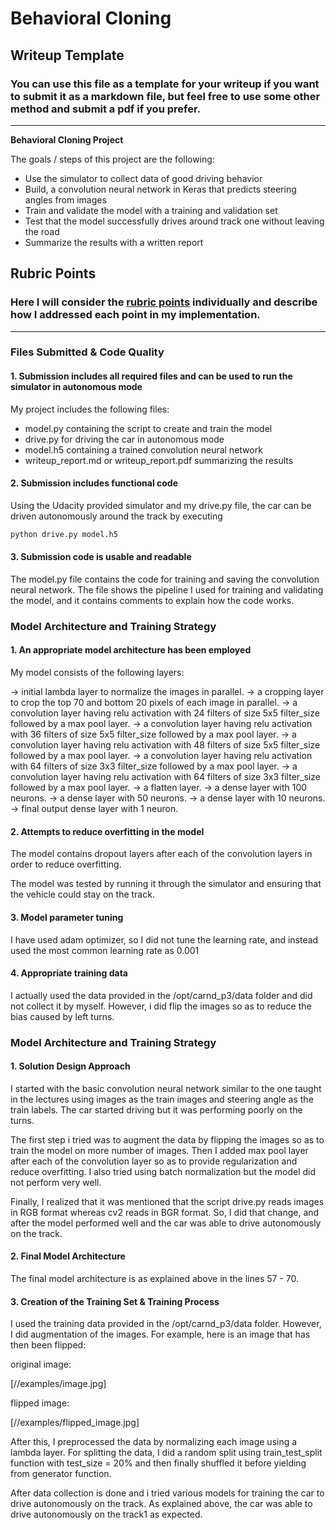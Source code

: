 # **Behavioral Cloning** 

## Writeup Template

### You can use this file as a template for your writeup if you want to submit it as a markdown file, but feel free to use some other method and submit a pdf if you prefer.

---

**Behavioral Cloning Project**

The goals / steps of this project are the following:
* Use the simulator to collect data of good driving behavior
* Build, a convolution neural network in Keras that predicts steering angles from images
* Train and validate the model with a training and validation set
* Test that the model successfully drives around track one without leaving the road
* Summarize the results with a written report


[//]: # (Image References)

[image1]: ./examples/placeholder.png "Model Visualization"
[image2]: ./examples/placeholder.png "Grayscaling"
[image3]: ./examples/placeholder_small.png "Recovery Image"
[image4]: ./examples/placeholder_small.png "Recovery Image"
[image5]: ./examples/placeholder_small.png "Recovery Image"
[image6]: ./examples/placeholder_small.png "Normal Image"
[image7]: ./examples/placeholder_small.png "Flipped Image"

## Rubric Points
### Here I will consider the [rubric points](https://review.udacity.com/#!/rubrics/432/view) individually and describe how I addressed each point in my implementation.  

---
### Files Submitted & Code Quality

#### 1. Submission includes all required files and can be used to run the simulator in autonomous mode

My project includes the following files:
* model.py containing the script to create and train the model
* drive.py for driving the car in autonomous mode
* model.h5 containing a trained convolution neural network 
* writeup_report.md or writeup_report.pdf summarizing the results

#### 2. Submission includes functional code
Using the Udacity provided simulator and my drive.py file, the car can be driven autonomously around the track by executing 
```sh
python drive.py model.h5
```

#### 3. Submission code is usable and readable

The model.py file contains the code for training and saving the convolution neural network. The file shows the pipeline I used for training and validating the model, and it contains comments to explain how the code works.

### Model Architecture and Training Strategy

#### 1. An appropriate model architecture has been employed

My model consists of the following layers:

-> initial lambda layer to normalize the images in parallel.
-> a cropping layer to crop the top 70 and bottom 20 pixels of each image in parallel.
-> a convolution layer having relu activation with 24 filters of size 5x5 filter_size followed by a max pool layer.
-> a convolution layer having relu activation with 36 filters of size 5x5 filter_size followed by a max pool layer.
-> a convolution layer having relu activation with 48 filters of size 5x5 filter_size followed by a max pool layer.
-> a convolution layer having relu activation with 64 filters of size 3x3 filter_size followed by a max pool layer.
-> a convolution layer having relu activation with 64 filters of size 3x3 filter_size followed by a max pool layer.
-> a flatten layer.
-> a dense layer with 100 neurons.
-> a dense layer with 50 neurons.
-> a dense layer with 10 neurons.
-> final output dense layer with 1 neuron.

#### 2. Attempts to reduce overfitting in the model

The model contains dropout layers after each of the convolution layers in order to reduce overfitting.

The model was tested by running it through the simulator and ensuring that the vehicle could stay on the track.

#### 3. Model parameter tuning

I have used adam optimizer, so I did not tune the learning rate, and instead used the most common learning rate as 0.001

#### 4. Appropriate training data

I actually used the data provided in the /opt/carnd_p3/data folder and did not collect it by myself. However, i did flip the images so as to reduce the bias caused by left turns.

### Model Architecture and Training Strategy

#### 1. Solution Design Approach

I started with the basic convolution neural network similar to the one taught in the lectures using images as the train images and steering angle as the train labels. The car started driving but it was performing poorly on the turns.

The first step i tried was to augment the data by flipping the images so as to train the model on more number of images. Then I added max pool layer after each of the convolution layer so as to provide regularization and reduce overfitting. I also tried using batch normalization but the model did not perform very well.

Finally, I realized that it was mentioned that the script drive.py reads images in RGB format whereas cv2 reads in BGR format. So, I did that change, and after the model performed well and the car was able to drive autonomously on the track.

#### 2. Final Model Architecture

The final model architecture is as explained above in the lines 57 - 70.

#### 3. Creation of the Training Set & Training Process

I used the training data provided in the /opt/carnd_p3/data folder. However, I did augmentation of the images. For example, here is an image that has then been flipped:

original image:

[//examples/image.jpg]

flipped image:

[//examples/flipped_image.jpg]

After this, I preprocessed the data by normalizing each image using a lambda layer. For splitting the data, I did a random split using train_test_split function with test_size = 20% and then finally shuffled it before yielding from generator function.

After data collection is done and i tried various models for training the car to drive autonomously on the track. As explained above, the car was able to drive autonomously on the track1 as expected.